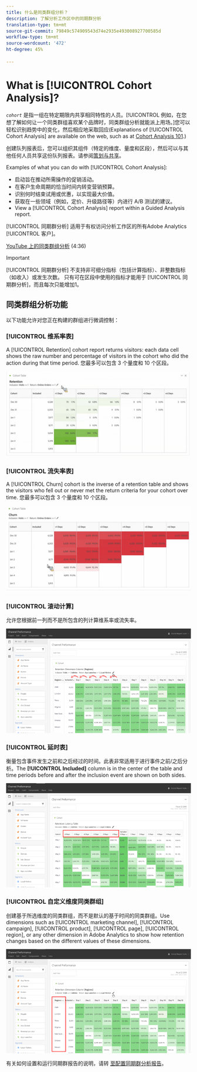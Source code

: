 ```yaml
---
title: 什么是同类群组分析？
description: 了解分析工作区中的同期群分析
translation-type: tm+mt
source-git-commit: 79849c574909543d74e2935e493008927700585d
workflow-type: tm+mt
source-wordcount: '472'
ht-degree: 45%

---
```



# What is [!UICONTROL Cohort Analysis]?

*`cohort`* 是指一组在特定期限内共享相同特性的人员。[!UICONTROL 例如，在您想了解如何让一个同类群组喜欢某个品牌时，同类群组分析就能派上用场。]您可以轻松识别趋势中的变化，然后相应地采取回应(Explanations of [!UICONTROL Cohort Analysis] are available on the web, such as at [Cohort Analysis 101](https://en.wikipedia.org/wiki/Cohort_analysis).)

创建队列报表后，您可以组织其组件（特定的维度、量度和区段），然后可以与其他任何人员共享这份队列报表。请参阅[策划与共享](/help/analyze/analysis-workspace/curate-share/curate.md)。

Examples of what you can do with [!UICONTROL Cohort Analysis]:

* 启动旨在推动所需操作的促销活动。
* 在客户生命周期的恰当时间内转变营销预算。
* 识别何时结束试用或优惠，以实现最大价值。
* 获取在一些领域（例如，定价、升级路径等）内进行 A/B 测试的建议。
* View a [!UICONTROL Cohort Analysis] report within a Guided Analysis report.

[!UICONTROL 同期群分析] 适用于有权访问分析工作区的所有Adobe Analytics [!UICONTROL 客户]。

[YouTube 上的同类群组分析](https://www.youtube.com/watch?v=kqOIYrvV-co&amp;index=45&amp;list=PL2tCx83mn7GuNnQdYGOtlyCu0V5mEZ8sS) (4:36)

>[!IMPORTANT]
>
>[!UICONTROL 同期群分析] 不支持非可细分指标（包括计算指标）、非整数指标（如收入）或发生次数。 只有可在区段中使用的指标才能用于
>[!UICONTROL 同期群分析]，而且每次只能增加1。

## 同类群组分析功能

以下功能允许对您正在构建的群组进行微调控制：

### [!UICONTROL 维系率表]

A [!UICONTROL Retention] cohort report returns visitors: each data cell shows the raw number and percentage of visitors in the cohort who did the action during that time period. 您最多可以包含 3 个量度和 10 个区段。

![](assets/retention-report.png)

### [!UICONTROL 流失率表]

A [!UICONTROL Churn] cohort is the inverse of a retention table and shows the visitors who fell out or never met the return criteria for your cohort over time. 您最多可以包含 3 个量度和 10 个区段。

![](assets/churn-report.png)

### [!UICONTROL 滚动计算]

允许您根据前一列而不是所包含的列计算维系率或流失率。

![](assets/cohort-rolling-calculation.png)

### [!UICONTROL 延时表]

衡量包含事件发生之前和之后经过的时间。此表非常适用于进行事件之前/之后分析。The **[!UICONTROL Included]** column is in the center of the table and time periods before and after the inclusion event are shown on both sides.

![](assets/cohort-latency.png)

### [!UICONTROL 自定义维度同类群组]

创建基于所选维度的同类群组，而不是默认的基于时间的同类群组。Use dimensions such as [!UICONTROL marketing channel], [!UICONTROL campaign], [!UICONTROL product], [!UICONTROL page], [!UICONTROL region], or any other dimension in Adobe Analytics to show how retention changes based on the different values of these dimensions.

![](assets/cohort-customizable-cohort-row.png)

有关如何设置和运行同期群报告的说明，请转 [至配置同期群分析报告](/help/analyze/analysis-workspace/visualizations/cohort-table/t-cohort.md)。

